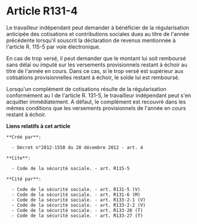 # Article R131-4

Le travailleur indépendant peut demander à bénéficier de la régularisation anticipée des cotisations et contributions
sociales dues au titre de l'année précédente lorsqu'il souscrit la déclaration de revenus mentionnée à l'article R. 115-5 par
voie électronique. 

En cas de trop versé, il peut demander que le montant lui soit remboursé sans délai ou imputé sur les versements
provisionnels restant à échoir au titre de l'année en cours. Dans ce cas, si le trop versé est supérieur aux cotisations
provisionnelles restant à échoir, le solde lui est remboursé. 

Lorsqu'un complément de cotisations résulte de la régularisation conformément au I de l'article R. 131-5, le travailleur
indépendant peut s'en acquitter immédiatement. A défaut, le complément est recouvré dans les mêmes conditions que les
versements provisionnels de l'année en cours restant à échoir.

**Liens relatifs à cet article**

	**Créé par**:

	  - Décret n°2012-1550 du 28 décembre 2012 - art. 4

	**Cite**:

	  - Code de la sécurité sociale. - art. R115-5

	**Cité par**:

	  - Code de la sécurité sociale. - art. R131-5 (V)
	  - Code de la sécurité sociale. - art. R131-6 (M)
	  - Code de la sécurité sociale. - art. R133-2-1 (V)
	  - Code de la sécurité sociale. - art. R133-2-2 (V)
	  - Code de la sécurité sociale. - art. R133-26 (T)
	  - Code de la sécurité sociale. - art. R133-27 (T)
